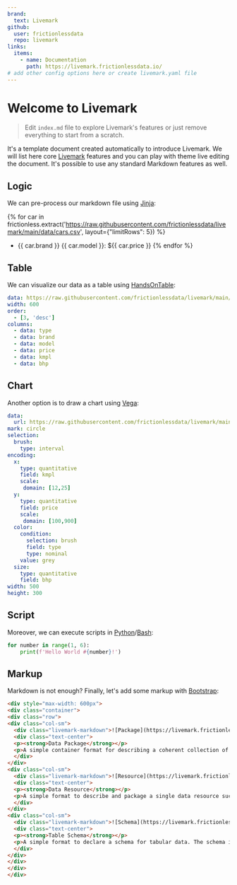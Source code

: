 ```yaml
---
brand:
  text: Livemark
github:
  user: frictionlessdata
  repo: livemark
links:
  items:
    - name: Documentation
      path: https://livemark.frictionlessdata.io/
# add other config options here or create livemark.yaml file
---
```


# Welcome to Livemark

> Edit `index.md` file to explore Livemark's features or just remove everything to start from a scratch.

It's a template document created automatically to introduce Livemark. We will list here core [Livemark](https://livemark.frictionlessdata.io/) features and you can play with theme live editing the document. It's possible to use any standard Markdown features as well.

## Logic

We can pre-process our markdown file using [Jinja](https://jinja.palletsprojects.com/):

{% for car in frictionless.extract('https://raw.githubusercontent.com/frictionlessdata/livemark/main/data/cars.csv', layout={"limitRows": 5}) %}
- {{ car.brand }} {{ car.model }}: ${{ car.price }}
{% endfor %}

## Table

We can visualize our data as a table using [HandsOnTable](https://handsontable.com/):

```yaml table
data: https://raw.githubusercontent.com/frictionlessdata/livemark/main/data/cars.csv
width: 600
order:
  - [3, 'desc']
columns:
  - data: type
  - data: brand
  - data: model
  - data: price
  - data: kmpl
  - data: bhp
```

## Chart

Another option is to draw a chart using [Vega](https://vega.github.io/vega-lite/):

```yaml chart
data:
  url: https://raw.githubusercontent.com/frictionlessdata/livemark/main/data/cars.csv
mark: circle
selection:
  brush:
    type: interval
encoding:
  x:
    type: quantitative
    field: kmpl
    scale:
     domain: [12,25]
  y:
    type: quantitative
    field: price
    scale:
     domain: [100,900]
  color:
    condition:
      selection: brush
      field: type
      type: nominal
    value: grey
  size:
    type: quantitative
    field: bhp
width: 500
height: 300
```

## Script

Moreover, we can execute scripts in [Python](https://www.python.org/)/[Bash](https://www.gnu.org/software/bash/):

```python script
for number in range(1, 6):
    print(f'Hello World #{number}!')
```

## Markup

Markdown is not enough? Finally, let's add some markup with [Bootstrap](https://getbootstrap.com/):

```html markup
<div style="max-width: 600px">
<div class="container">
<div class="row">
<div class="col-sm">
  <div class="livemark-markdown">![Package](https://livemark.frictionlessdata.io/assets/data-package.png)</div>
  <div class="text-center">
  <p><strong>Data Package</strong></p>
  <p>A simple container format for describing a coherent collection of data in a single package.</p>
  </div>
</div>
<div class="col-sm">
  <div class="livemark-markdown">![Resource](https://livemark.frictionlessdata.io/assets/data-resource.png)</div>
  <div class="text-center">
  <p><strong>Data Resource</strong></p>
  <p>A simple format to describe and package a single data resource such as a individual table or file.</p>
  </div>
</div>
<div class="col-sm">
  <div class="livemark-markdown">![Schema](https://livemark.frictionlessdata.io/assets/table-schema.png)</div>
  <div class="text-center">
  <p><strong>Table Schema</strong></p>
  <p>A simple format to declare a schema for tabular data. The schema is designed to be expressible in JSON.</p>
  </div>
</div>
</div>
</div>
</div>
```
